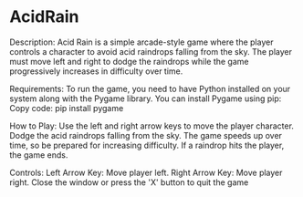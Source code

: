 # AcidRain
Description:
Acid Rain is a simple arcade-style game where the player controls a character to avoid acid raindrops falling from the sky. The player must move left and right to dodge the raindrops while the game progressively increases in difficulty over time.

Requirements:
To run the game, you need to have Python installed on your system along with the Pygame library. You can install Pygame using pip:
  Copy code:
  pip install pygame

How to Play:
Use the left and right arrow keys to move the player character.
Dodge the acid raindrops falling from the sky.
The game speeds up over time, so be prepared for increasing difficulty.
If a raindrop hits the player, the game ends.

Controls:
Left Arrow Key: Move player left.
Right Arrow Key: Move player right.
Close the window or press the 'X' button to quit the game
